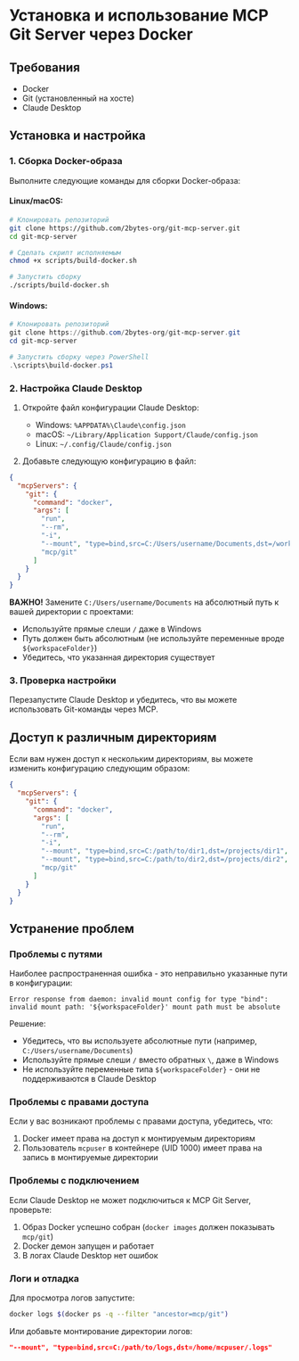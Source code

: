 # Установка и использование MCP Git Server через Docker

## Требования

- Docker
- Git (установленный на хосте)
- Claude Desktop

## Установка и настройка

### 1. Сборка Docker-образа

Выполните следующие команды для сборки Docker-образа:

#### Linux/macOS:
```bash
# Клонировать репозиторий
git clone https://github.com/2bytes-org/git-mcp-server.git
cd git-mcp-server

# Сделать скрипт исполняемым
chmod +x scripts/build-docker.sh

# Запустить сборку
./scripts/build-docker.sh
```

#### Windows:
```powershell
# Клонировать репозиторий
git clone https://github.com/2bytes-org/git-mcp-server.git
cd git-mcp-server

# Запустить сборку через PowerShell
.\scripts\build-docker.ps1
```

### 2. Настройка Claude Desktop

1. Откройте файл конфигурации Claude Desktop:
   - Windows: `%APPDATA%\Claude\config.json`
   - macOS: `~/Library/Application Support/Claude/config.json`
   - Linux: `~/.config/Claude/config.json`

2. Добавьте следующую конфигурацию в файл:

```json
{
  "mcpServers": {
    "git": {
      "command": "docker",
      "args": [
        "run",
        "--rm",
        "-i",
        "--mount", "type=bind,src=C:/Users/username/Documents,dst=/workspace",
        "mcp/git"
      ]
    }
  }
}
```

**ВАЖНО!** Замените `C:/Users/username/Documents` на абсолютный путь к вашей директории с проектами:
- Используйте прямые слеши `/` даже в Windows
- Путь должен быть абсолютным (не используйте переменные вроде `${workspaceFolder}`)
- Убедитесь, что указанная директория существует

### 3. Проверка настройки

Перезапустите Claude Desktop и убедитесь, что вы можете использовать Git-команды через MCP.

## Доступ к различным директориям

Если вам нужен доступ к нескольким директориям, вы можете изменить конфигурацию следующим образом:

```json
{
  "mcpServers": {
    "git": {
      "command": "docker",
      "args": [
        "run",
        "--rm",
        "-i",
        "--mount", "type=bind,src=C:/path/to/dir1,dst=/projects/dir1",
        "--mount", "type=bind,src=C:/path/to/dir2,dst=/projects/dir2",
        "mcp/git"
      ]
    }
  }
}
```

## Устранение проблем

### Проблемы с путями

Наиболее распространенная ошибка - это неправильно указанные пути в конфигурации:

```
Error response from daemon: invalid mount config for type "bind": invalid mount path: '${workspaceFolder}' mount path must be absolute
```

Решение:
- Убедитесь, что вы используете абсолютные пути (например, `C:/Users/username/Documents`)
- Используйте прямые слеши `/` вместо обратных `\`, даже в Windows
- Не используйте переменные типа `${workspaceFolder}` - они не поддерживаются в Claude Desktop

### Проблемы с правами доступа

Если у вас возникают проблемы с правами доступа, убедитесь, что:

1. Docker имеет права на доступ к монтируемым директориям
2. Пользователь `mcpuser` в контейнере (UID 1000) имеет права на запись в монтируемые директории

### Проблемы с подключением

Если Claude Desktop не может подключиться к MCP Git Server, проверьте:

1. Образ Docker успешно собран (`docker images` должен показывать `mcp/git`)
2. Docker демон запущен и работает
3. В логах Claude Desktop нет ошибок

### Логи и отладка

Для просмотра логов запустите:

```bash
docker logs $(docker ps -q --filter "ancestor=mcp/git")
```

Или добавьте монтирование директории логов:

```json
"--mount", "type=bind,src=C:/path/to/logs,dst=/home/mcpuser/.logs"
```